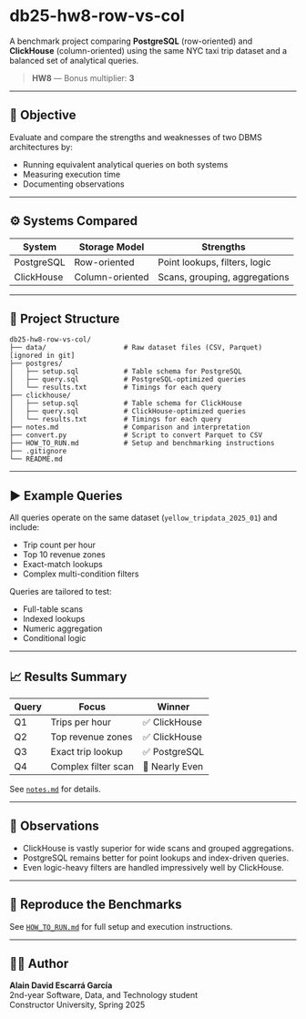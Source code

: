 # db25-hw8-row-vs-col

A benchmark project comparing **PostgreSQL** (row-oriented) and **ClickHouse** (column-oriented) using the same NYC taxi trip dataset and a balanced set of analytical queries.

> **HW8** — Bonus multiplier: **3**

---

## 📌 Objective

Evaluate and compare the strengths and weaknesses of two DBMS architectures by:

- Running equivalent analytical queries on both systems
- Measuring execution time
- Documenting observations

---

## ⚙️ Systems Compared

| System      | Storage Model  | Strengths                       |
|-------------|----------------|---------------------------------|
| PostgreSQL  | Row-oriented   | Point lookups, filters, logic   |
| ClickHouse  | Column-oriented| Scans, grouping, aggregations   |

---

## 📁 Project Structure

```
db25-hw8-row-vs-col/
├── data/                   # Raw dataset files (CSV, Parquet) [ignored in git]
├── postgres/
│   ├── setup.sql           # Table schema for PostgreSQL
│   ├── query.sql           # PostgreSQL-optimized queries
│   └── results.txt         # Timings for each query
├── clickhouse/
│   ├── setup.sql           # Table schema for ClickHouse
│   ├── query.sql           # ClickHouse-optimized queries
│   └── results.txt         # Timings for each query
├── notes.md                # Comparison and interpretation
├── convert.py              # Script to convert Parquet to CSV
├── HOW_TO_RUN.md           # Setup and benchmarking instructions
├── .gitignore
└── README.md
```

---

## ▶️ Example Queries

All queries operate on the same dataset (`yellow_tripdata_2025_01`) and include:

- Trip count per hour
- Top 10 revenue zones
- Exact-match lookups
- Complex multi-condition filters

Queries are tailored to test:
- Full-table scans
- Indexed lookups
- Numeric aggregation
- Conditional logic

---

## 📈 Results Summary

| Query | Focus                        | Winner        |
|-------|------------------------------|---------------|
| Q1    | Trips per hour               | ✅ ClickHouse |
| Q2    | Top revenue zones            | ✅ ClickHouse |
| Q3    | Exact trip lookup            | ✅ PostgreSQL |
| Q4    | Complex filter scan          | 🤝 Nearly Even |

See [`notes.md`](./notes.md) for details.

---

## 🧠 Observations

- ClickHouse is vastly superior for wide scans and grouped aggregations.
- PostgreSQL remains better for point lookups and index-driven queries.
- Even logic-heavy filters are handled impressively well by ClickHouse.

---

## 📝 Reproduce the Benchmarks

See [`HOW_TO_RUN.md`](./HOW_TO_RUN.md) for full setup and execution instructions.

---

## 🧑‍💻 Author

**Alain David Escarrá García**  
2nd-year Software, Data, and Technology student  
Constructor University, Spring 2025

